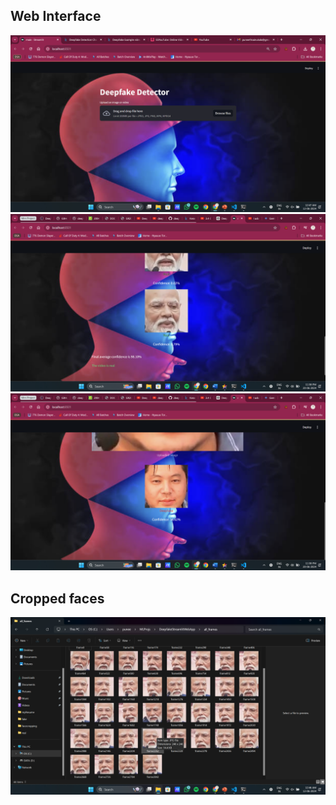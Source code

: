<h2>Web Interface</h2>

![](https://github.com/puneethsaiN/DeepFakeDetection/blob/main/Screenshots/Screenshot%20(62).png)
![](https://github.com/puneethsaiN/DeepFakeDetection/blob/main/Screenshots/Screenshot%20(76).png)
![](https://github.com/puneethsaiN/DeepFakeDetection/blob/main/Screenshots/Screenshot%20(77).png)

<h2>Cropped faces</h2>

![](https://github.com/puneethsaiN/DeepFakeDetection/blob/main/Screenshots/Screenshot%20(61).png)
